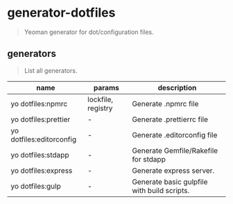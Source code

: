 # generator-dotfiles
> Yeoman generator for dot/configuration files.


## generators
> List all generators. 

| name                     | params             | description                                 |
| ------------------------ | ------------------ | ------------------------------------------- |
| yo dotfiles:npmrc        | lockfile, registry | Generate .npmrc file                        |
| yo dotfiles:prettier     | -                  | Generate .prettierrc file                   |
| yo dotfiles:editorconfig | -                  | Generate .editorconfig file                 |
| yo dotfiles:stdapp       | -                  | Generate Gemfile/Rakefile for stdapp        |
| yo dotfiles:express      | -                  | Generate express server.                    |
| yo dotfiles:gulp         | -                  | Generate basic gulpfile with build scripts. |
